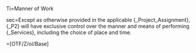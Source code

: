 Ti=Manner of Work

sec=Except as otherwise provided in the applicable {_Project_Assignment}, {_P2} will have exclusive control over the manner and means of performing {_Services}, including the choice of place and time.

=[OTF/Z/ol/Base]
